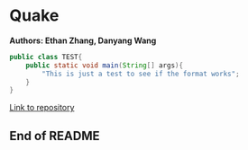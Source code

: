 # Quake

**Authors: Ethan Zhang, Danyang Wang**
```java
public class TEST{
    public static void main(String[] args){
        "This is just a test to see if the format works";
    }
}
```

[Link to repository](http://github.com//danyang0108//Quake)

## End of README